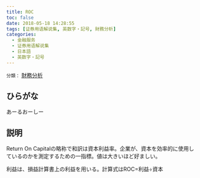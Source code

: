 ```yaml
---
title: ROC
toc: false
date: 2018-05-18 14:28:55
tags: [证券用语解说集, 英数字・記号, 財務分析]
categories:
  - 金融服务
  - 证券用语解说集
  - 日本語
  - 英数字・記号
---
```


`分類：` [財務分析](/tags/財務分析/)

## ひらがな

あーるおーしー

## 説明

Return On Capitalの略称で和訳は資本利益率。企業が、資本を効率的に使用しているのかを測定するための一指標。値は大きいほど好ましい。

利益は、損益計算書上の利益を用いる。計算式はROC=利益÷資本
